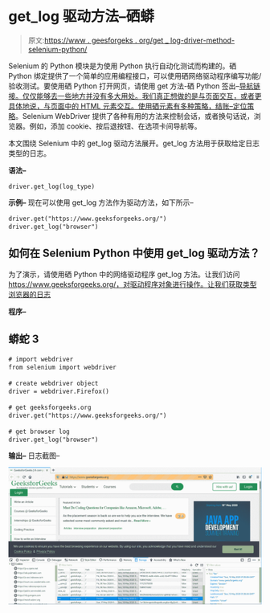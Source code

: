 # get_log 驱动方法–硒蟒

> 原文:[https://www . geesforgeks . org/get _ log-driver-method-selenium-python/](https://www.geeksforgeeks.org/get_log-driver-method-selenium-python/)

Selenium 的 Python 模块是为使用 Python 执行自动化测试而构建的。硒 Python 绑定提供了一个简单的应用编程接口，可以使用硒网络驱动程序编写功能/验收测试。要使用硒 Python 打开网页，请使用 get 方法-硒 Python 签出–[导航链接。仅仅能够去一些地方并没有多大用处。我们真正想做的是与页面交互，或者更具体地说，与页面中的 HTML 元素交互。使用硒元素有多种策略，结账–](https://www.geeksforgeeks.org/navigating-links-using-get-method-selenium-python/)[定位策略](https://www.geeksforgeeks.org/locator-strategies-selenium-python/)。Selenium WebDriver 提供了各种有用的方法来控制会话，或者换句话说，浏览器。例如，添加 cookie、按后退按钮、在选项卡间导航等。

本文围绕 Selenium 中的 get_log 驱动方法展开。get_log 方法用于获取给定日志类型的日志。

**语法–**

```
driver.get_log(log_type)
```

**示例–**
现在可以使用 get_log 方法作为驱动方法，如下所示–

```
driver.get("https://www.geeksforgeeks.org/")
driver.get_log("browser")
```

## 如何在 Selenium Python 中使用 get_log 驱动方法？

为了演示，请使用硒 Python 中的网络驱动程序 get_log 方法。让我们访问 https://www.geeksforgeeks.org/，对驱动程序对象进行操作。让我们获取类型浏览器的日志

**程序–**

## 蟒蛇 3

```
# import webdriver
from selenium import webdriver

# create webdriver object
driver = webdriver.Firefox()

# get geeksforgeeks.org
driver.get("https://www.geeksforgeeks.org/")

# get browser log
driver.get_log("browser")
```

**输出–**
日志截图–

![add_cookie-driver-method-Selenium-Python](img/98e5cabdea165ea96c3cdf41d2e0a45a.png)